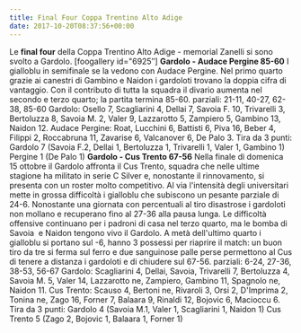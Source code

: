```yaml
---
title: Final Four Coppa Trentino Alto Adige
date: 2017-10-20T08:37:56+00:00
---
```

Le **final four** della Coppa Trentino Alto Adige - memorial Zanelli si sono svolto a Gardolo. 
[foogallery id="6925″]
**Gardolo - Audace Pergine 85-60** I gialloblu in semifinale se la vedono con Audace Pergine. Nel primo quarto grazie ai canestri di Gambino e Naidon i gardoloti trovano la doppia cifra di vantaggio. Con il contributo di tutta la squadra il divario aumenta nel secondo e terzo quarto; la partita termina 85-60. parziali: 21-11, 40-27, 62-38, 85-60 Gardolo: Osello 7, Scagliarini 4, Dellai 7, Savoia F. 10, Trivarelli 3, Bertoluzza 8, Savoia M. 2, Valer 9, Lazzarotto 5, Zampiero 5, Gambino 13, Naidon 12. Audace Pergine: Roat, Lucchini 6, Battisti 6, Piva 16, Beber 4, Filippi 2, Roccabruna 11, Zavarise 6, Valcanover 6, De Palo 3. Tira da 3 punti: Gardolo 7 (Savoia F.2, Dellai 1, Bertoluzza 1, Trivarelli 1, Valer 1, Gambino 1) Pergine 1 (De Palo 1) 
**Gardolo - Cus Trento 67-56** Nella finale di domenica 15 ottobre il Gardolo affronta il Cus Trento, squadra che nelle ultime stagione ha militato in serie C Silver e, nonostante il rinnovamento, si presenta con un roster molto competitivo. Al via l'intensità degli universitari mette in grossa difficoltà i gialloblu che subiscono un pesante parziale di 24-6. Nonostante una giornata con percentuali al tiro disastrose i gardoloti non mollano e recuperano fino al 27-36 alla pausa lunga. Le difficoltà offensive continuano per i padroni di casa nel terzo quarto, ma le bomba di Savoia  e Naidon tengono vivo il Gardolo. A metà dell'ultimo quarto i gialloblu si portano sul -6, hanno 3 possessi per riaprire il match: un buon tiro da tre si ferma sul ferro e due sanguinose palle perse permettono al Cus di tenere a distanza i gardoloti e di chiudere sul 67-56. parziali: 6-24, 27-36, 38-53, 56-67 Gardolo: Scagliarini 4, Dellai, Savoia, Trivarelli 7, Bertoluzza 4, Savoia M. 5, Valer 14, Lazzarotto ne, Zampiero, Gambino 11, Spagnolo ne, Naidon 11. Cus Trento: Scauso 4, Bertoni ne, Rivaroli 3, Orsi 2, D'Imprima 2, Tonina ne, Zago 16, Forner 7, Balaara 9, Rinaldi 12, Bojovic 6, Macioccu 6. Tira da 3 punti: Gardolo 4 (Savoia M.1, Valer 1, Scagliarini 1, Naidon 1) Cus Trento 5 (Zago 2, Bojovic 1, Balaara 1, Forner 1)